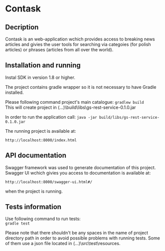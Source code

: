 # Contask

## Decription
Contask is an web-application wchich provides access to breaking news articles and givies 
the user tools for searching via categoies (for polish articles) or phrases (articles from 
all over the world).

## Installation and running
Instal SDK in version 1.8 or higher.

The project contains gradle wrapper so it is not necessary to have Gradle installed.

Please following command project's main catalogue:
```gradlew build```  
This will create project in (...)\build\libs\gs-rest-service-0.1.0.jar

In order to run the application call:
```java -jar build/libs/gs-rest-service-0.1.0.jar``` 

The running project is available at:
```
http://localhost:8000/index.html
```

## API documentation
Swagger framework was used to generate documentation of this project. Swagger UI wchich givies 
you access to documentation is available at:
```
http://localhost:8000/swagger-ui.html#/ 
```
when the project is running.

## Tests information
Use following command to run tests:  
```gradle test```

Please note that there shouldn't be any spaces in the name of project directory path in order 
to avoid possible problems with running tests. Some of them use a json file located in 
(...)\src\test\resources.